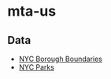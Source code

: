 # mta-us

## Data

* [NYC Borough Boundaries](http://catalog.opendata.city/dataset/nyc-borough-boundaries)
* [NYC Parks](https://data.cityofnewyork.us/City-Government/Parks-Properties/rjaj-zgq7/data)
